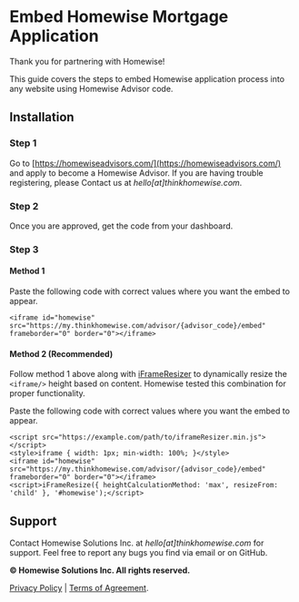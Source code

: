 # Embed Homewise Mortgage Application
Thank you for partnering with Homewise!

This guide covers the steps to embed Homewise application process into any website using Homewise Advisor code.

## Installation

### Step 1
Go to [https://homewiseadvisors.com/](https://homewiseadvisors.com/) and apply to become a Homewise Advisor. 
If you are having trouble registering, please Contact us at *hello[at]thinkhomewise.com*.

### Step 2
Once you are approved, get the code from your dashboard.

### Step 3
#### Method 1
Paste the following code with correct values where you want the embed to appear.

```
<iframe id="homewise" src="https://my.thinkhomewise.com/advisor/{advisor_code}/embed" frameborder="0" border="0"></iframe>
```

#### Method 2 (Recommended)
Follow method 1 above along with [iFrameResizer](http://davidjbradshaw.github.io/iframe-resizer/) to dynamically resize 
the `<iframe/>` height based on content. Homewise tested this combination for proper functionality.

Paste the following code with correct values where you want the embed to appear.

```
<script src="https://example.com/path/to/iframeResizer.min.js"></script>
<style>iframe { width: 1px; min-width: 100%; }</style>
<iframe id="homewise" src="https://my.thinkhomewise.com/advisor/{advisor_code}/embed" frameborder="0" border="0"></iframe>
<script>iFrameResize({ heightCalculationMethod: 'max', resizeFrom: 'child' }, '#homewise');</script>
```
   
## Support
Contact Homewise Solutions Inc. at *hello[at]thinkhomewise.com* for support. Feel free to report any bugs you find via 
email or on GitHub.

**© Homewise Solutions Inc. All rights reserved.**

[Privacy Policy](https://thinkhomewise.com/page/privacy) | [Terms of Agreement](https://thinkhomewise.com/page/terms).